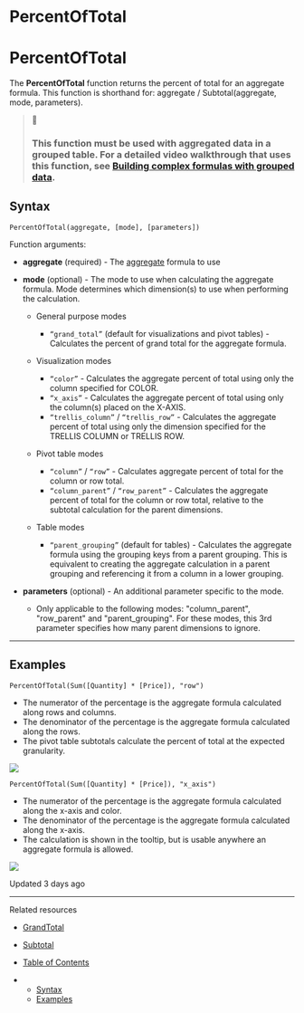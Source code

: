 # PercentOfTotal

# PercentOfTotal

The **PercentOfTotal** function returns the percent of total for an aggregate formula. This function is shorthand for: aggregate / Subtotal(aggregate, mode, parameters).

> 📘
>
> ### This function must be used with aggregated data in a grouped table. For a detailed video walkthrough that uses this function, see [Building complex formulas with grouped data](https://www.sigmacomputing.com/resources/training-videos/table-grouping-and-functions#complex-formulas).

## Syntax

```
PercentOfTotal(aggregate, [mode], [parameters])
```

Function arguments:

* **aggregate** (required) - The [aggregate](/docs/aggregate-functions-overview) formula to use
* **mode** (optional) - The mode to use when calculating the aggregate formula. Mode determines which dimension(s) to use when performing the calculation.

  + General purpose modes

    - `“grand_total”` (default for visualizations and pivot tables) - Calculates the percent of grand total for the aggregate formula.
  + Visualization modes

    - `“color”` - Calculates the aggregate percent of total using only the column specified for COLOR.
    - `“x_axis”` - Calculates the aggregate percent of total using only the column(s) placed on the X-AXIS.
    - `“trellis_column”` / `“trellis_row”` - Calculates the aggregate percent of total using only the dimension specified for the TRELLIS COLUMN or TRELLIS ROW.
  + Pivot table modes

    - `“column”` / `“row”` - Calculates aggregate percent of total for the column or row total.
    - `“column_parent”` / `“row_parent”` - Calculates the aggregate percent of total for the column or row total, relative to the subtotal calculation for the parent dimensions.
  + Table modes

    - `“parent_grouping”` (default for tables) - Calculates the aggregate formula using the grouping keys from a parent grouping. This is equivalent to creating the aggregate calculation in a parent grouping and referencing it from a column in a lower grouping.
* **parameters** (optional) - An additional parameter specific to the mode.

  + Only applicable to the following modes: "column\_parent", "row\_parent" and "parent\_grouping". For these modes, this 3rd parameter specifies how many parent dimensions to ignore.

---

## Examples

```
PercentOfTotal(Sum([Quantity] * [Price]), "row")
```

* The numerator of the percentage is the aggregate formula calculated along rows and columns.
* The denominator of the percentage is the aggregate formula calculated along the rows.
* The pivot table subtotals calculate the percent of total at the expected granularity.

![](https://files.readme.io/ea6b487-percenttotal2.png)

```
PercentOfTotal(Sum([Quantity] * [Price]), "x_axis")
```

* The numerator of the percentage is the aggregate formula calculated along the x-axis and color.
* The denominator of the percentage is the aggregate formula calculated along the x-axis.
* The calculation is shown in the tooltip, but is usable anywhere an aggregate formula is allowed.

![](https://files.readme.io/ca53f0c-percentoftotal1A.png)

Updated 3 days ago

---

Related resources

* [GrandTotal](/docs/grandtotal)
* [Subtotal](/docs/subtotal)

* [Table of Contents](#)
* + [Syntax](#syntax)
  + [Examples](#examples)